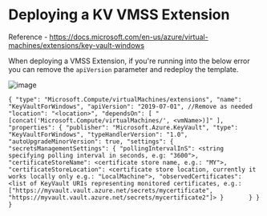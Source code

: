 # Deploying a KV VMSS Extension
Reference - https://docs.microsoft.com/en-us/azure/virtual-machines/extensions/key-vault-windows

When deploying a VMSS Extension, if you're running into the below error you can remove the `apiVersion` parameter and redeploy the template.

![image](https://user-images.githubusercontent.com/36619112/178836696-2e7d5c20-3fdd-4257-936e-d7ec0e2cf034.png)

`{
      "type": "Microsoft.Compute/virtualMachines/extensions",
      "name": "KeyVaultForWindows",
      "apiVersion": "2019-07-01", //Remove as needed
      "location": "<location>",
      "dependsOn": [
          "[concat('Microsoft.Compute/virtualMachines/', <vmName>)]"
      ],
      "properties": {
      "publisher": "Microsoft.Azure.KeyVault",
      "type": "KeyVaultForWindows",
      "typeHandlerVersion": "1.0",
      "autoUpgradeMinorVersion": true,
      "settings": {
        "secretsManagementSettings": {
          "pollingIntervalInS": <string specifying polling interval in seconds, e.g: "3600">,
          "certificateStoreName": <certificate store name, e.g.: "MY">,
          "certificateStoreLocation": <certificate store location, currently it works locally only e.g.: "LocalMachine">,
          "observedCertificates": <list of KeyVault URIs representing monitored certificates, e.g.: ["https://myvault.vault.azure.net/secrets/mycertificate", "https://myvault.vault.azure.net/secrets/mycertificate2"]>
        }      
      }
      }
    }
`

